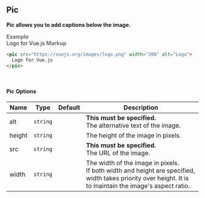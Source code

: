 ## Pic

**Pic allows you to add captions below the image.**

<tip-box border-left-color="#00B0F0">
  <i style="font-style: normal; font-weight: bold; color: dimgray">Example</i><br>
    <pic src="https://vuejs.org/images/logo.png" width="300" alt="Logo">
      Logo for Vue.js
    </pic>
</tip-box>

<tip-box border-left-color="black">
<i style="font-style: normal; font-weight: bold; color: dimgray">Markup</i>

```html
<pic src="https://vuejs.org/images/logo.png" width="300" alt="Logo">
  Logo for Vue.js
</pic>
```
</tip-box>
<br>

#### Pic Options
Name | Type | Default | Description 
--- | --- | --- | ---
alt | `string` | | **This must be specified.**<br>The alternative text of the image.
height | `string` | | The height of the image in pixels.
src | `string` | | **This must be specified.**<br>The URL of the image.
width | `string` | | The width of the image in pixels.<br>If both width and height are specified, width takes priority over height. It is to maintain the image's aspect ratio.

